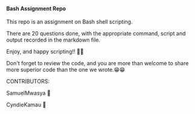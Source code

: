 #### Bash Assignment Repo

This repo is an assignment on Bash shell scripting. 


There are 20 questions done, with the appropriate command, script and output recorded in the markdown file.


Enjoy, and happy scripting!! 🥰🥰


Don't forget to review the code, and you are more than welcome to share more superior code than the one we wrote.😁😁


CONTRIBUTORS:

SamuelMwasya 👨

CyndieKamau 👩






